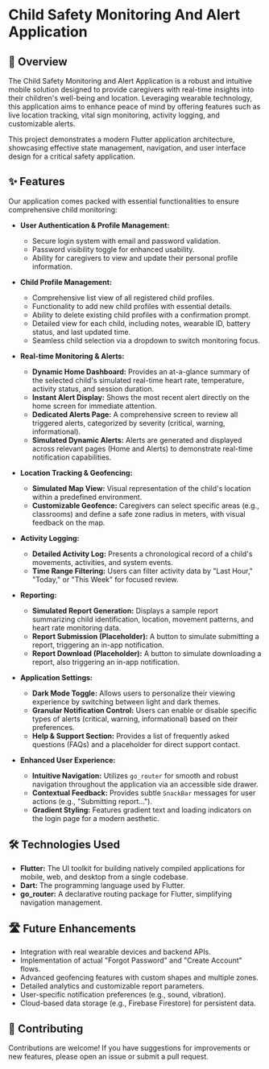 # Child Safety Monitoring And Alert Application 

## 🌟 Overview

The Child Safety Monitoring and Alert Application is a robust and intuitive mobile solution designed to provide caregivers with real-time insights into their children's well-being and location. Leveraging wearable technology, this application aims to enhance peace of mind by offering features such as live location tracking, vital sign monitoring, activity logging, and customizable alerts.

This project demonstrates a modern Flutter application architecture, showcasing effective state management, navigation, and user interface design for a critical safety application.

## ✨ Features

Our application comes packed with essential functionalities to ensure comprehensive child monitoring:

* **User Authentication & Profile Management:**
    * Secure login system with email and password validation.
    * Password visibility toggle for enhanced usability.
    * Ability for caregivers to view and update their personal profile information.

* **Child Profile Management:**
    * Comprehensive list view of all registered child profiles.
    * Functionality to add new child profiles with essential details.
    * Ability to delete existing child profiles with a confirmation prompt.
    * Detailed view for each child, including notes, wearable ID, battery status, and last updated time.
    * Seamless child selection via a dropdown to switch monitoring focus.

* **Real-time Monitoring & Alerts:**
    * **Dynamic Home Dashboard:** Provides an at-a-glance summary of the selected child's simulated real-time heart rate, temperature, activity status, and session duration.
    * **Instant Alert Display:** Shows the most recent alert directly on the home screen for immediate attention.
    * **Dedicated Alerts Page:** A comprehensive screen to review all triggered alerts, categorized by severity (critical, warning, informational).
    * **Simulated Dynamic Alerts:** Alerts are generated and displayed across relevant pages (Home and Alerts) to demonstrate real-time notification capabilities.

* **Location Tracking & Geofencing:**
    * **Simulated Map View:** Visual representation of the child's location within a predefined environment.
    * **Customizable Geofence:** Caregivers can select specific areas (e.g., classrooms) and define a safe zone radius in meters, with visual feedback on the map.

* **Activity Logging:**
    * **Detailed Activity Log:** Presents a chronological record of a child's movements, activities, and system events.
    * **Time Range Filtering:** Users can filter activity data by "Last Hour," "Today," or "This Week" for focused review.

* **Reporting:**
    * **Simulated Report Generation:** Displays a sample report summarizing child identification, location, movement patterns, and heart rate monitoring data.
    * **Report Submission (Placeholder):** A button to simulate submitting a report, triggering an in-app notification.
    * **Report Download (Placeholder):** A button to simulate downloading a report, also triggering an in-app notification.

* **Application Settings:**
    * **Dark Mode Toggle:** Allows users to personalize their viewing experience by switching between light and dark themes.
    * **Granular Notification Control:** Users can enable or disable specific types of alerts (critical, warning, informational) based on their preferences.
    * **Help & Support Section:** Provides a list of frequently asked questions (FAQs) and a placeholder for direct support contact.

* **Enhanced User Experience:**
    * **Intuitive Navigation:** Utilizes `go_router` for smooth and robust navigation throughout the application via an accessible side drawer.
    * **Contextual Feedback:** Provides subtle `SnackBar` messages for user actions (e.g., "Submitting report...").
    * **Gradient Styling:** Features gradient text and loading indicators on the login page for a modern aesthetic.

## 🛠️ Technologies Used

* **Flutter:** The UI toolkit for building natively compiled applications for mobile, web, and desktop from a single codebase.
* **Dart:** The programming language used by Flutter.
* **go_router:** A declarative routing package for Flutter, simplifying navigation management.

## 🛣️ Future Enhancements

* Integration with real wearable devices and backend APIs.
* Implementation of actual "Forgot Password" and "Create Account" flows.
* Advanced geofencing features with custom shapes and multiple zones.
* Detailed analytics and customizable report parameters.
* User-specific notification preferences (e.g., sound, vibration).
* Cloud-based data storage (e.g., Firebase Firestore) for persistent data.

## 🤝 Contributing

Contributions are welcome! If you have suggestions for improvements or new features, please open an issue or submit a pull request.

